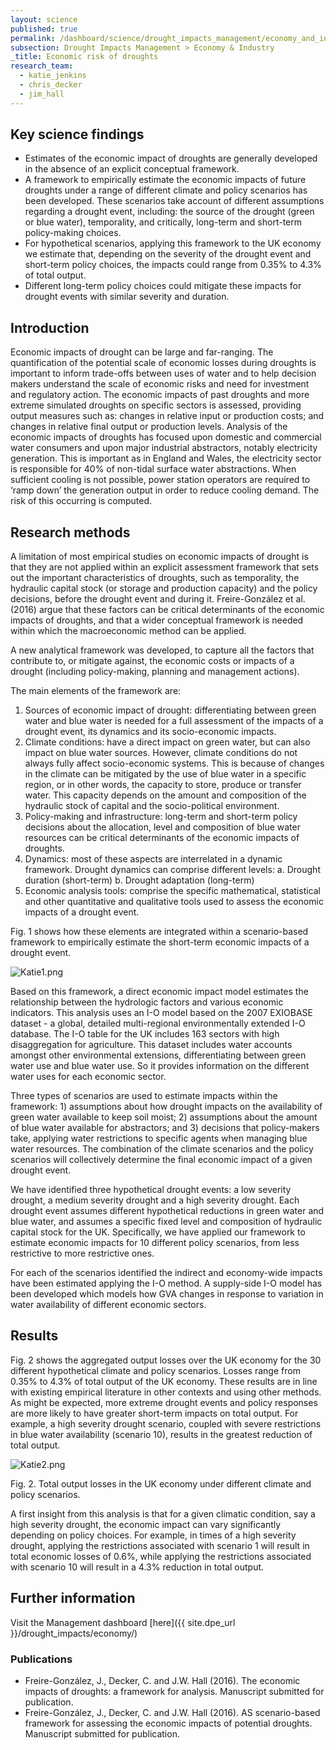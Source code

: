 ```yaml
---
layout: science
published: true
permalink: /dashboard/science/drought_impacts_management/economy_and_industry/erd/
subsection: Drought Impacts Management > Economy & Industry
_title: Economic risk of droughts
research_team:
  - katie_jenkins
  - chris_decker
  - jim_hall
---
```


## Key science findings

- Estimates of the economic impact of droughts are generally developed in the absence of an explicit conceptual framework.
- A framework to empirically estimate the economic impacts of future droughts under a range of different climate and policy scenarios has been developed. These scenarios take account of different assumptions regarding a drought event, including: the source of the drought (green or blue water), temporality, and critically, long-term and short-term policy-making choices. 
- For hypothetical scenarios, applying this framework to the UK economy we estimate that, depending on the severity of the drought event and short-term policy choices, the impacts could range from 0.35% to 4.3% of total output. 
- Different long-term policy choices could mitigate these impacts for drought events with similar severity and duration. 


## Introduction

Economic impacts of drought can be large and far-ranging. The quantification of the potential scale of economic losses during droughts is important to inform trade-offs between uses of water and to help decision makers understand the scale of economic risks and need for investment and regulatory action. The economic impacts of past droughts and more extreme simulated droughts on specific sectors is assessed, providing output measures such as: changes in relative input or production costs; and changes in relative final output or production levels. Analysis of the economic impacts of droughts has focused upon domestic and commercial water consumers and upon major industrial abstractors, notably electricity generation. This is important as in England and Wales, the electricity sector is responsible for 40% of non-tidal surface water abstractions. When sufficient cooling is not possible, power station operators are required to ‘ramp down’ the generation output in order to reduce cooling demand. The risk of this occurring is computed.

## Research methods

A limitation of most empirical studies on economic impacts of drought is that they are not applied within an explicit assessment framework that sets out the important characteristics of droughts, such as temporality, the hydraulic capital stock (or storage and production capacity) and the policy decisions, before the drought event and during it. Freire-González et al. (2016) argue that these factors can be critical determinants of the economic impacts of droughts, and that a wider conceptual framework is needed within which the macroeconomic method can be applied. 

A new analytical framework was developed, to capture all the factors that contribute to, or mitigate against, the economic costs or impacts of a drought (including policy-making, planning and management actions). 

The main elements of the framework are: 
1.	Sources of economic impact of drought: differentiating between green water and blue water is needed for a full assessment of the impacts of a drought event, its dynamics and its socio-economic impacts.
2.	 Climate conditions: have a direct impact on green water, but can also impact on blue water sources. However, climate conditions do not always fully affect socio-economic systems. This is because of changes in the climate can be mitigated by the use of blue water in a specific region, or in other words, the capacity to store, produce or transfer water. This capacity depends on the amount and composition of the hydraulic stock of capital and the socio-political environment. 
3.	Policy-making and infrastructure: long-term and short-term policy decisions about the allocation, level and composition of blue water resources can be critical determinants of the economic impacts of droughts. 
4.	 Dynamics: most of these aspects are interrelated in a dynamic framework. Drought dynamics can comprise different levels: 
	a.	Drought duration (short-term)
	b.	Drought adaptation (long-term)
5.	Economic analysis tools: comprise the specific mathematical, statistical and other quantitative and qualitative tools used to assess the economic impacts of a drought event.

Fig. 1 shows how these elements are integrated within a scenario-based framework to empirically estimate the short-term economic impacts of a drought event. 

![Katie1.png]({{site.baseurl}}/assets/img/Katie1.png)


Based on this framework, a direct economic impact model estimates the relationship between the hydrologic factors and various economic indicators. This analysis uses an I-O model based on the 2007 EXIOBASE dataset - a global, detailed multi-regional environmentally extended I-O database. The I-O table for the UK includes 163 sectors with high disaggregation for agriculture. This dataset includes water accounts amongst other environmental extensions, differentiating between green water use and blue water use. So it provides information on the different water uses for each economic sector.

Three types of scenarios are used to estimate impacts within the framework: 1) assumptions about how drought impacts on the availability of green water available to keep soil moist; 2) assumptions about the amount of blue water available for abstractors; and 3) decisions that policy-makers take, applying water restrictions to specific agents when managing blue water resources. The combination of the climate scenarios and the policy scenarios will collectively determine the final economic impact of a given drought event.

We have identified three hypothetical drought events: a low severity drought, a medium severity drought and a high severity drought. Each drought event assumes different hypothetical reductions in green water and blue water, and assumes a specific fixed level and composition of hydraulic capital stock for the UK. Specifically, we have applied our framework to estimate economic impacts for 10 different policy scenarios, from less restrictive to more restrictive ones.

For each of the scenarios identified the indirect and economy-wide impacts have been estimated applying the I-O method. A supply-side I-O model has been developed which models how GVA changes in response to variation in water availability of different economic sectors. 


## Results

Fig. 2 shows the aggregated output losses over the UK economy for the 30 different hypothetical climate and policy scenarios. Losses range from 0.35% to 4.3% of total output of the UK economy. These results are in line with existing empirical literature in other contexts and using other methods.
As might be expected, more extreme drought events and policy responses are more likely to have greater short-term impacts on total output. For example, a high severity drought scenario, coupled with severe restrictions in blue water availability (scenario 10), results in the greatest reduction of total output.

![Katie2.png]({{site.baseurl}}/assets/img/Katie2.png)

Fig. 2. Total output losses in the UK economy under different climate and policy scenarios.

A first insight from this analysis is that for a given climatic condition, say a high severity drought, the economic impact can vary significantly depending on policy choices. For example, in times of a high severity drought, applying the restrictions associated with scenario 1 will result in total economic losses of 0.6%, while applying the restrictions associated with scenario 10 will result in a 4.3% reduction in total output.


## Further information
Visit the Management dashboard [here]({{ site.dpe_url }}/drought_impacts/economy/)

### Publications
- Freire-González, J., Decker, C. and J.W. Hall (2016). The economic impacts of droughts: a framework for analysis. Manuscript submitted for publication.
- Freire-González, J., Decker, C. and J.W. Hall (2016).  AS scenario-based framework for assessing the economic impacts of potential droughts. Manuscript submitted for publication.
